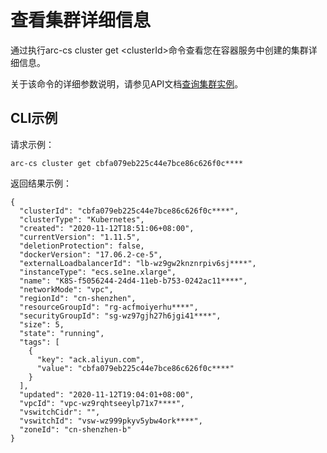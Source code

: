 # 查看集群详细信息

通过执行arc-cs cluster get <clusterId\>命令查看您在容器服务中创建的集群详细信息。

关于该命令的详细参数说明，请参见API文档[查询集群实例](/cn.zh-CN/API参考/集群/查询集群实例.md)。

## CLI示例

请求示例：

```
arc-cs cluster get cbfa079eb225c44e7bce86c626f0c****
```

返回结果示例：

```
{
  "clusterId": "cbfa079eb225c44e7bce86c626f0c****",
  "clusterType": "Kubernetes",
  "created": "2020-11-12T18:51:06+08:00",
  "currentVersion": "1.11.5",
  "deletionProtection": false,
  "dockerVersion": "17.06.2-ce-5",
  "externalLoadbalancerId": "lb-wz9gw2knznrpiv6sj****",
  "instanceType": "ecs.se1ne.xlarge",
  "name": "K8S-f5056244-24d4-11eb-b753-0242ac11****",
  "networkMode": "vpc",
  "regionId": "cn-shenzhen",
  "resourceGroupId": "rg-acfmoiyerhu****",
  "securityGroupId": "sg-wz97gjh27h6jgi41****",
  "size": 5,
  "state": "running",
  "tags": [
    {
      "key": "ack.aliyun.com",
      "value": "cbfa079eb225c44e7bce86c626f0c****"
    }
  ],
  "updated": "2020-11-12T19:04:01+08:00",
  "vpcId": "vpc-wz9rqhtseeylp71x7****",
  "vswitchCidr": "",
  "vswitchId": "vsw-wz999pkyv5ybw4ork****",
  "zoneId": "cn-shenzhen-b"
}
```

